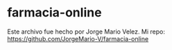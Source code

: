 # farmacia-online
Este archivo fue hecho por Jorge Mario Velez.
Mi repo: https://github.com/JorgeMario-V/farmacia-online
